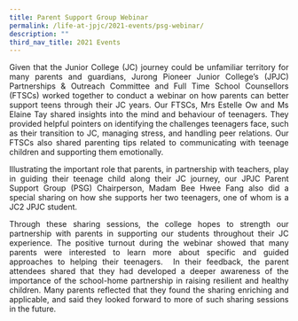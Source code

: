 ```yaml
---
title: Parent Support Group Webinar
permalink: /life-at-jpjc/2021-events/psg-webinar/
description: ""
third_nav_title: 2021 Events
---
```

<div align=justify>
<p>
Given that the Junior College (JC) journey could be unfamiliar territory for many parents and guardians, Jurong Pioneer Junior College’s (JPJC) Partnerships & Outreach Committee and Full Time School Counsellors (FTSCs) worked together to conduct a webinar on how parents can better support teens through their JC years. Our FTSCs, Mrs Estelle Ow and Ms Elaine Tay shared insights into the mind and behaviour of teenagers. They provided helpful pointers on identifying the challenges teenagers face, such as their transition to JC, managing stress, and handling peer relations. Our FTSCs also shared parenting tips related to communicating with teenage children and supporting them emotionally.</p>

<p>
Illustrating the important role that parents, in partnership with teachers, play in guiding their teenage child along their JC journey, our JPJC Parent Support Group (PSG) Chairperson, Madam Bee Hwee Fang also did a special sharing on how she supports her two teenagers, one of whom is a JC2 JPJC student.</p>

<p>
Through these sharing sessions, the college hopes to strength our partnership with parents in supporting our students throughout their JC experience. The positive turnout during the webinar showed that many parents were interested to learn more about specific and guided approaches to helping their teenagers.  In their feedback, the parent attendees shared that they had developed a deeper awareness of the importance of the school-home partnership in raising resilient and healthy children. Many parents reflected that they found the sharing enriching and applicable, and said they looked forward to more of such sharing sessions in the future.</p>